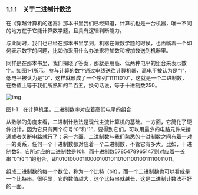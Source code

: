 ### 1.1.1　关于二进制计数法

在《穿越计算机的迷雾》那本书里我们已经知道，计算机也是一台机器，唯一不同的地方在于它能计算数学题，且具有逻辑判断能力。

与此同时，我们也已经在那本书里学到，机器在做数学题的时候，也面临着一个如何表示数字的问题，比如你采用什么办法来将加数和被加数送到机器里。

同样是在那本书里，我们揭晓了答案，那就是用高、低两种电平的组合来表示数字。如图1-1所示，参与计算的数字通过电线送往计算机器，高电平被认为是“1”，低电平被认为是“0”，这样就形成了一个序列“11111010”，这就是一个二进制数，在数值上等于我们所熟知的二百五，换句话说，等于十进制数250。

![img](../0-Assets/Epubook/x86汇编语言从实模式到保护模式_李忠_等_Z_Library/images/00004.jpeg)

图1-1　在计算机里，二进制数字对应着高低电平的组合

从数学的角度来看，二进制计数法是现代主流计算机的基础。一方面，它简化了硬件设计，因为它只有两个符号“0”和“1”，要得到它们，可以用最少的电路元件来接通或者关断电路就行了；另一方面，二进制数与我们熟悉的十进制数之间有着一对一的关系，任何一个十进制数都对应着一个二进制数，不管它有多大。比如，十进制数5，它所对应的二进制数是101，而十进制数5785478965147则对应着一长串“0”和“1”的组合，即1010100001100001001011010110010011110011011。

组成二进制数的每一个数位，称为一个比特（bit），而一个二进制数也可以看成是一个比特串。很明显，它的数值越大，这个比特串就越长，这是二进制计数法不好的一面。